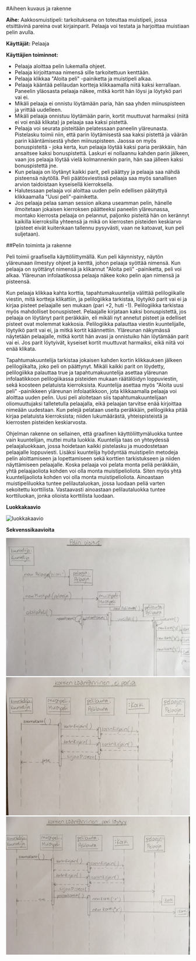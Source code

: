#Aiheen kuvaus ja rakenne

**Aihe:** Aakkosmuistipeli: tarkoituksena on toteuttaa muistipeli, jossa etsittävinä pareina
ovat kirjainparit. Pelaaja voi testata ja harjoittaa muistiaan pelin avulla.

**Käyttäjät:** Pelaaja

**Käyttäjien toiminnot:**

* Pelaaja aloittaa pelin lukemalla ohjeet.
* Pelaaja kirjoittamaa nimensä sille tarkoitettuun kenttään.
* Pelaaja klikkaa "Aloita peli" -painiketta ja muistipeli alkaa.
* Pelaaja kääntää pelilaudan kortteja klikkaamalla niitä kaksi kerrallaan.
Paneelin yläosasta pelaaja näkee, mitkä kortit hän löysi ja löytykö pari vai ei.
* Mikäli pelaaja ei onnistu löytämään paria, hän saa yhden miinuspisteen ja yrittää uudelleen.  
* Mikäli pelaaja onnistuu löytämään parin, kortit muuttuvat harmaiksi (niitä ei voi enää klikata) 
ja pelaaja saa kaksi pistettä.
* Pelaaja voi seurata pisteitään pelatessaan paneelin yläreunasta. Pistelasku toimii niin, että 
parin löytämisestä saa kaksi pistettä ja väärän parin kääntämisestä yhden miinuspisteen. 
Jaossa on myös bonuspisteitä - joka kerta, kun pelaaja löytää kaksi paria peräkkäin, hän 
ansaitsee kaksi bonuspistettä. Laskuri ei nollaannu kahden parin jälkeen, vaan jos pelaaja 
löytää vielä kolmannenkin parin, hän saa jälleen kaksi bonuspistettä jne.
* Kun pelaaja on löytänyt kaikki parit, peli päättyy ja pelaaja saa nähdä pisteensä näytöllä.
Peli päätösviestissä pelaaja saa myös sanallisen arvion taidoistaan kyseisellä kierroksella.
* Halutessaan pelaaja voi aloittaa uuden pelin edellisen päätyttyä klikkaamalla 
"Uusi peli"-painiketta.
* Jos pelaaja pelaa saman session aikana useamman pelin, hänelle ilmoitetaan jokaisen kierroksen 
päätteeksi paneelin yläreunassa, montako kierrosta pelaaja on pelannut, paljonko pisteitä hän
on kerännyt kaikilla kierroksilla yhteensä ja mikä on kierrosten pisteiden keskiarvo
(pisteet eivät kuitenkaan tallennu pysyvästi, vaan ne katoavat, kun peli suljetaan).

##Pelin toiminta ja rakenne

Peli toimii graafisella käyttöliittymällä.
Kun peli käynnistyy, näytön yläreunaan ilmestyy ohjeet ja kenttä, johon pelaaja syöttää nimensä.
Kun pelaaja on syöttänyt nimensä ja klikannut "Aloita peli" -painiketta, peli voi alkaa.
Yläreunan infolaatikossa pelaaja näkee koko pelin ajan nimensä ja pisteensä.

Kun pelaaja klikkaa kahta korttia, tapahtumakuuntelija välittää pelilogiikalle viestin, mitä
kortteja klikattiin, ja pelilogiikka tarkistaa, löytyikö parit vai ei ja kirjaa pisteet pelaajalle sen mukaan 
(pari +2, huti -1).
Pelilogiikka tarkistaa myös mahdolliset bonuspisteet. Pelaajalle  kirjataan kaksi bonuspistettä, jos pelaaja 
on löytänyt parit peräkkäin, eli mikäli nyt annetut pisteet ja edelliset pisteet ovat molemmat kakkosia. 
Pelilogiikka  palauttaa viestin kuuntelijalle, löytyikö parit vai ei, ja mitkä kortit käännettiin.
Yläreunan näkymässä näytetään pelaajalle, mitkä kortit hän avasi ja onnistuiko hän löytämään parit vai ei.
Jos parit löytyivät, kyseiset kortit muuttuvat harmaiksi, eikä niitä voi enää klikata.

Tapahtumakuuntelija tarkistaa jokaisen kahden kortin klikkauksen jälkeen pelilogiikalta, joko peli on päättynyt.
Mikäli kaikki parit on löydetty, pelilogiikka palauttaa true ja tapahtumakuuntelija asettaa yläreunan 
infolaatikkoon pelilogiikassa pisteiden mukaan räätälöidyn loppuviestin, sekä koosteen pelatuista kierroksista.
Kuuntelija asettaa myös "Aloita uusi peli" -painikkeen yläreunan infolaatikkoon, jota klikkaamalla pelaaja voi
aloittaa uuden pelin. Uusi peli aloitetaan siis  tapahtumakuuntelijaan oliomuuttujaksi talletetulla pelaajalla,
eikä pelaajan tarvitse enää kirjoittaa nimeään uudestaan.
Kun pelejä pelataan useita peräkkäin, pelilogiikka pitää kirjaa pelatuista kierroksista; niiden lukumäärästä,
yhteispisteistä ja kierrosten pisteiden keskiarvosta. 

Ohjelman rakenne on sellainen, että graafinen käyttöliittymäluokka tuntee vain kuuntelijan, muttei muita luokkia. 
Kuuntelija taas on yhteydessä pelaajaluokkaan, jossa hoidetaan kaikki pistelasku ja muodostetaan pelaajalle loppuviesti.
Lisäksi kuuntelija hyödyntää muistipelin metodeja pelin aloittamiseen ja lopettamiseen sekä korttien tarkistukseen 
ja niiden näyttämiseen pelaajalle. Koska pelaaja voi pelata monta peliä peräkkäin, yhtä pelaajaoliota kohden 
voi olla monta muistipelioliota. Siten myös yhtä kuuntelijaoliota kohden voi olla monta muistipelioliota.
Ainoastaan muistipeliluokka tuntee pelilautaluokan, jossa luodaan peliä varten sekoitettu korttilista. 
Vastaavasti ainoastaan pelilautaluokka tuntee korttiluokan, jonka olioista korttilista luodaan.

**Luokkakaavio**

![luokkakaavio](http://yuml.me/b3310b22)

**Sekvenssikaavioita**

![Pelin aloitus](https://github.com/MaijaMahlamaki/Aakkosmuistipeli/blob/master/Dokumentaatio/sekvenssikaaviot/pelinAloitus.jpg)
![Korttien kääntäminen, ei paria](https://github.com/MaijaMahlamaki/Aakkosmuistipeli/blob/master/Dokumentaatio/sekvenssikaaviot/korttienKaantaminen1.jpg)
![Korttien kääntäminen, pari löytyi](https://github.com/MaijaMahlamaki/Aakkosmuistipeli/blob/master/Dokumentaatio/sekvenssikaaviot/korttienKaantaminen2.jpg)
